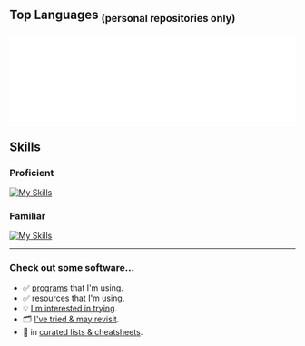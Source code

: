 <!-- Playground: https://metrics.lecoq.io -->
<!-- TODO: https://docs.github.com/en/actions/monitoring-and-troubleshooting-workflows/monitoring-workflows/adding-a-workflow-status-badge -->
## Top Languages  <sub>(personal repositories only)</sub>  
![Metrics](/github-metrics.svg)  

## Skills
### Proficient
[![My Skills](https://skillicons.dev/icons?i=go,postgres,bash,html,css,wordpress,vscode,cloudflare&perline=8)](https://github.com/JonVojtush)

### Familiar
[![My Skills](https://skillicons.dev/icons?i=md,js,jquery,python,sass,wasm,bootstrap,regex,docker,gcp,php,debian&perline=8)](https://github.com/JonVojtush)

<!--
  ### Future
  [![My Skills](https://skillicons.dev/icons?i=git,ts,react,azure,nextjs,graphql,nodejs,githubactions,kali,postman,pytorch,tensorflow,sqlite,nginx&perline=9)](https://github.com/JonVojtush)

  ### Familiar (Archived)
  [![My Skills](https://skillicons.dev/icons?i=django,mysql,github,raspberrypi&perline=8)](https://github.com/JonVojtush)
-->

---

### Check out some software...
- ✅ [programs](https://github.com/stars/JonVojtush/lists/programs-i-use) that I'm using.
- ✅ [resources](https://github.com/stars/JonVojtush/lists/software-extensions-i-use) that I'm using.
- 💡 [I'm interested in trying](https://github.com/stars/JonVojtush/lists/interested-in).
- 🗂️ [I've tried & may revisit](https://github.com/stars/JonVojtush/lists/archives).
- 🧾 in [curated lists & cheatsheets](https://github.com/stars/JonVojtush/lists/lists-cheat-sheets).

